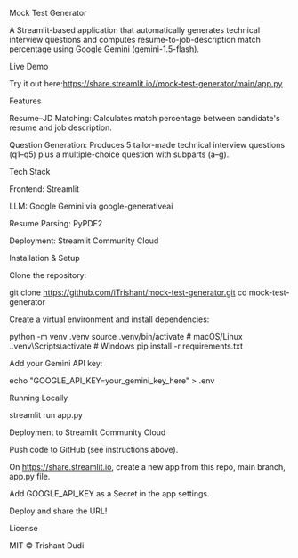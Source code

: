 Mock Test Generator

A Streamlit-based application that automatically generates technical interview questions and computes resume-to-job-description match percentage using Google Gemini (gemini-1.5-flash).

Live Demo

Try it out here:https://share.streamlit.io//mock-test-generator/main/app.py

Features

Resume–JD Matching: Calculates match percentage between candidate's resume and job description.

Question Generation: Produces 5 tailor-made technical interview questions (q1–q5) plus a multiple-choice question with subparts (a–g).

Tech Stack

Frontend: Streamlit

LLM: Google Gemini via google-generativeai

Resume Parsing: PyPDF2

Deployment: Streamlit Community Cloud

Installation & Setup

Clone the repository:

git clone https://github.com/iTrishant/mock-test-generator.git
cd mock-test-generator

Create a virtual environment and install dependencies:

python -m venv .venv
source .venv/bin/activate    # macOS/Linux
.\.venv\Scripts\activate   # Windows
pip install -r requirements.txt

Add your Gemini API key:

echo "GOOGLE_API_KEY=your_gemini_key_here" > .env

Running Locally

streamlit run app.py

Deployment to Streamlit Community Cloud

Push code to GitHub (see instructions above).

On https://share.streamlit.io, create a new app from this repo, main branch, app.py file.

Add GOOGLE_API_KEY as a Secret in the app settings.

Deploy and share the URL!

License

MIT © Trishant Dudi

